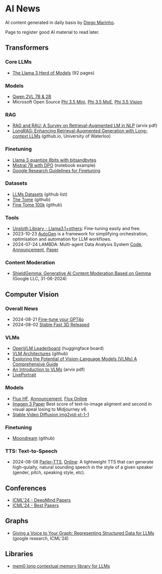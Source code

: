 # AI News
AI content generated in daily basis by [Diego Marinho](https://www.linkedin.com/in/dmztheone/).

Page to register good AI material to read later.

## Transformers

### Core LLMs
- [The Llama 3 Herd of Models](https://scontent.fbom3-2.fna.fbcdn.net/v/t39.2365-6/452387774_1036916434819166_4173978747091533306_n.pdf?_nc_cat=104&ccb=1-7&_nc_sid=3c67a6&_nc_ohc=t6egZJ8QdI4Q7kNvgFAjx7y&_nc_ht=scontent.fbom3-2.fna&oh=00_AYBV76QA0hhnN6YXD4cd0_OFrJYN8AW2NBOdQp21U1zVwA&oe=66A5D24D) (92 pages)

### Models
- [Qwen 2VL 7B & 2B](https://huggingface.co/collections/Qwen/qwen2-vl-66cee7455501d7126940800d)
- Microsoft Open Source [Phi 3.5 Mini](https://huggingface.co/microsoft/Phi-3.5-mini-instruct), [Phi 3.5 MoE](https://huggingface.co/microsoft/Phi-3.5-MoE-instruct), [Phi 3.5 Vision](https://huggingface.co/microsoft/Phi-3.5-vision-instruct)

### RAG
- [RAG and RAU: A Survey on Retrieval-Augmented LM in NLP](https://arxiv.org/pdf/2404.19543) (arvix pdf)
- [LongRAG: Enhancing Retrieval-Augmented Generation with Long-context LLMs](https://tiger-ai-lab.github.io/LongRAG/) (github.io, University of Waterloo)

### Finetuning
- [Llama 3 quantize 8bits with bitsandbytes](https://towardsdatascience.com/quantize-llama-3-8b-with-bitsandbytes-to-preserve-its-accuracy-e84283b233f7)
- [Mistral 7B with DPO](https://mlabonne.github.io/blog/posts/Fine_tune_Mistral_7b_with_DPO.html) (notebook example)
- [Google Research Guidelines for Finetuning](https://github.com/google-research/tuning_playbook)

### Datasets
- [LLMs Datasets](https://github.com/mlabonne/llm-datasets) (github list)
- [The Tome](https://huggingface.co/datasets/arcee-ai/The-Tome) (github)
- [Fine Tome 100k](https://huggingface.co/datasets/mlabonne/FineTome-100k) (github)

### Tools
- [Unsloth Library - Llama3.1+others](https://github.com/unslothai/unsloth): Fine-tuning easily and free.
- 2023-10-23 [AutoGen](https://www.microsoft.com/en-us/research/blog/autogen-enabling-next-generation-large-language-model-applications/?msockid=2019cf1cab866c67269adb99aa4e6d73) is a framework for simplifying orchestration, optimisation and automation for LLM workflows.
- 2024-07-24 LAMBDA: Multi-agent Data Analysis System [Code](https://github.com/Stephen-SMJ/LAMBDA), [Announcement](https://www.polyu.edu.hk/ama/cmfai/lambda.html), [Paper](https://arxiv.org/abs/2407.17535)

### Content Moderation
- [ShieldGemma: Generative AI Content Moderation Based on Gemma](https://arxiv.org/abs/2407.21772) (Google LLC, 31-06-2024)

## Computer Vision

### Overall News
- 2024-08-21 [Fine-tune your GPT4o](https://openai.com/index/gpt-4o-fine-tuning/)
- 2024-08-02 [Stable Fast 3D Released](https://stability.ai/news/introducing-stable-fast-3d)

### VLMs
- [OpenVLM Leaderboard](https://huggingface.co/spaces/opencompass/open_vlm_leaderboard) (huggingface board)
- [VLM Architectures](https://github.com/gokayfem/awesome-vlm-architectures/blob/main/README.md) (github)
- [Exploring the Potential of Vision-Language Models (VLMs) A Comprehensive Guide](https://medium.com/thedeephub/exploring-the-potential-of-vision-language-models-vlms-in-ai-a-comprehensive-guide-409b4d897117)
- [An Introduction to VLMs](https://arxiv.org/pdf/2405.17247v1) (arvix pdf)
- [LivePortrait](https://github.com/KwaiVGI/LivePortrait)

### Models
- [Flux HF](https://huggingface.co/black-forest-labs/FLUX.1-schnell), [Announcement](https://blackforestlabs.ai/announcing-black-forest-labs/),  [Flux Online](https://fal.ai/models/fal-ai/flux)
- [Imagen 3 Paper](https://arxiv.org/abs/2408.07009) Best score of text-to-image aligment and second in visual apeal losing to Midjourney v6.
- [Stable Video Diffusion img2vid-xt-1-1](https://huggingface.co/stabilityai/stable-video-diffusion-img2vid-xt-1-1)

### Finetuning
- [Moondream](https://github.com/vikhyat/moondream/blob/main/notebooks/Finetuning.ipynb) (github)

### TTS: Text-to-Speech
- 2024-08-08 [Parler-TTS](https://github.com/huggingface/parler-tts), [Online](https://huggingface.co/spaces/parler-tts/parler_tts): A lightweight TTS that can generate high-qulaity, natural sounding speech in the style of a given speaker (gender, pitch, speaking style, etc).

## Conferences
- [ICML'24 - DeepMind Papers](https://deepmind.google/discover/events/icml-2024)
- [ICML'24 - Best Papers](https://medium.com/@djohraiberra/icml-2024-top-papers-whats-new-in-machine-learning-cca7f9a953e3)

## Graphs
- [Giving a Voice to Your Graph: Representing Structured Data for LLMs](https://media.licdn.com/dms/document/media/D4E1FAQFW0D-CL3pK0w/feedshare-document-pdf-analyzed/0/1721575359199?e=1722470400&v=beta&t=vj3mITRP8IaP14ytitL8nWlNmhvo_--zjjy0dQPJ0i4) (google research, ICML'24)

## Libraries
- [mem0 long contextual memory library for LLMs](https://github.com/mem0ai/mem0)

